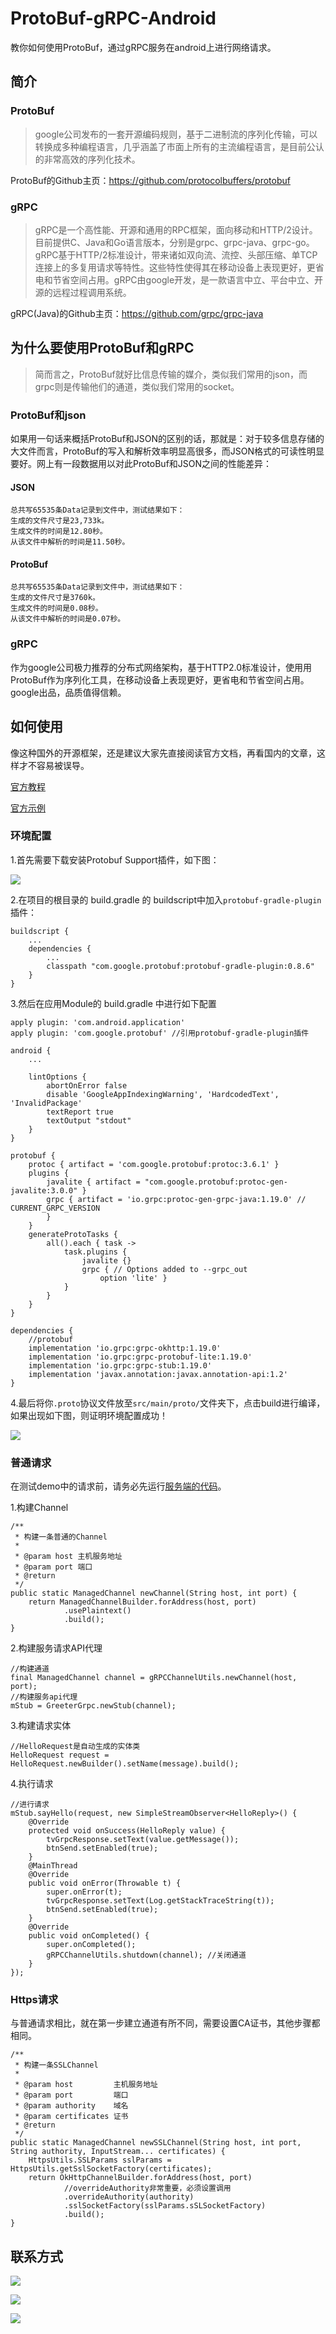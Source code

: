 # ProtoBuf-gRPC-Android

教你如何使用ProtoBuf，通过gRPC服务在android上进行网络请求。

## 简介

### ProtoBuf

> google公司发布的一套开源编码规则，基于二进制流的序列化传输，可以转换成多种编程语言，几乎涵盖了市面上所有的主流编程语言，是目前公认的非常高效的序列化技术。

ProtoBuf的Github主页：https://github.com/protocolbuffers/protobuf

### gRPC

> gRPC是一个高性能、开源和通用的RPC框架，面向移动和HTTP/2设计。目前提供C、Java和Go语言版本，分别是grpc、grpc-java、grpc-go。gRPC基于HTTP/2标准设计，带来诸如双向流、流控、头部压缩、单TCP连接上的多复用请求等特性。这些特性使得其在移动设备上表现更好，更省电和节省空间占用。gRPC由google开发，是一款语言中立、平台中立、开源的远程过程调用系统。

gRPC(Java)的Github主页：https://github.com/grpc/grpc-java

## 为什么要使用ProtoBuf和gRPC

> 简而言之，ProtoBuf就好比信息传输的媒介，类似我们常用的json，而grpc则是传输他们的通道，类似我们常用的socket。

### ProtoBuf和json

如果用一句话来概括ProtoBuf和JSON的区别的话，那就是：对于较多信息存储的大文件而言，ProtoBuf的写入和解析效率明显高很多，而JSON格式的可读性明显要好。网上有一段数据用以对此ProtoBuf和JSON之间的性能差异：

#### JSON

```
总共写65535条Data记录到文件中，测试结果如下：
生成的文件尺寸是23,733k。
生成文件的时间是12.80秒。
从该文件中解析的时间是11.50秒。
```

#### ProtoBuf

```
总共写65535条Data记录到文件中，测试结果如下：
生成的文件尺寸是3760k。
生成文件的时间是0.08秒。
从该文件中解析的时间是0.07秒。
```

### gRPC

作为google公司极力推荐的分布式网络架构，基于HTTP2.0标准设计，使用用ProtoBuf作为序列化工具，在移动设备上表现更好，更省电和节省空间占用。google出品，品质值得信赖。

## 如何使用

像这种国外的开源框架，还是建议大家先直接阅读官方文档，再看国内的文章，这样才不容易被误导。

[官方教程](https://grpc.io/docs/quickstart/android.html)

[官方示例](https://github.com/grpc/grpc-java/tree/master/examples/android)

### 环境配置

1.首先需要下载安装Protobuf Support插件，如下图：

![](https://github.com/xuexiangjys/ProtoBuf-gRPC-Android/blob/master/art/1.png)

2.在项目的根目录的 build.gradle 的 buildscript中加入`protobuf-gradle-plugin`插件：

```
buildscript {
    ...
    dependencies {
        ...
        classpath "com.google.protobuf:protobuf-gradle-plugin:0.8.6"
    }
}
```

3.然后在应用Module的 build.gradle 中进行如下配置

```
apply plugin: 'com.android.application'
apply plugin: 'com.google.protobuf' //引用protobuf-gradle-plugin插件

android {
    ...

    lintOptions {
        abortOnError false
        disable 'GoogleAppIndexingWarning', 'HardcodedText', 'InvalidPackage'
        textReport true
        textOutput "stdout"
    }
}

protobuf {
    protoc { artifact = 'com.google.protobuf:protoc:3.6.1' }
    plugins {
        javalite { artifact = "com.google.protobuf:protoc-gen-javalite:3.0.0" }
        grpc { artifact = 'io.grpc:protoc-gen-grpc-java:1.19.0' // CURRENT_GRPC_VERSION
        }
    }
    generateProtoTasks {
        all().each { task ->
            task.plugins {
                javalite {}
                grpc { // Options added to --grpc_out
                    option 'lite' }
            }
        }
    }
}

dependencies {
    //protobuf
    implementation 'io.grpc:grpc-okhttp:1.19.0'
    implementation 'io.grpc:grpc-protobuf-lite:1.19.0'
    implementation 'io.grpc:grpc-stub:1.19.0'
    implementation 'javax.annotation:javax.annotation-api:1.2'
}
```

4.最后将你`.proto`协议文件放至`src/main/proto/`文件夹下，点击build进行编译，如果出现如下图，则证明环境配置成功！

![](https://github.com/xuexiangjys/ProtoBuf-gRPC-Android/blob/master/art/2.png)

### 普通请求

在测试demo中的请求前，请务必先运行[服务端的代码](https://github.com/grpc/grpc-java/blob/master/examples/src/main/java/io/grpc/examples/helloworld/HelloWorldServer.java)。

1.构建Channel

```
/**
 * 构建一条普通的Channel
 *
 * @param host 主机服务地址
 * @param port 端口
 * @return
 */
public static ManagedChannel newChannel(String host, int port) {
    return ManagedChannelBuilder.forAddress(host, port)
            .usePlaintext()
            .build();
}
```

2.构建服务请求API代理

```
//构建通道
final ManagedChannel channel = gRPCChannelUtils.newChannel(host, port);
//构建服务api代理
mStub = GreeterGrpc.newStub(channel);
```

3.构建请求实体

```
//HelloRequest是自动生成的实体类
HelloRequest request = HelloRequest.newBuilder().setName(message).build();
```

4.执行请求

```
//进行请求
mStub.sayHello(request, new SimpleStreamObserver<HelloReply>() {
    @Override
    protected void onSuccess(HelloReply value) {
        tvGrpcResponse.setText(value.getMessage());
        btnSend.setEnabled(true);
    }
    @MainThread
    @Override
    public void onError(Throwable t) {
        super.onError(t);
        tvGrpcResponse.setText(Log.getStackTraceString(t));
        btnSend.setEnabled(true);
    }
    @Override
    public void onCompleted() {
        super.onCompleted();
        gRPCChannelUtils.shutdown(channel); //关闭通道
    }
});
```

### Https请求

与普通请求相比，就在第一步建立通道有所不同，需要设置CA证书，其他步骤都相同。

```
/**
 * 构建一条SSLChannel
 *
 * @param host         主机服务地址
 * @param port         端口
 * @param authority    域名
 * @param certificates 证书
 * @return
 */
public static ManagedChannel newSSLChannel(String host, int port, String authority, InputStream... certificates) {
    HttpsUtils.SSLParams sslParams = HttpsUtils.getSslSocketFactory(certificates);
    return OkHttpChannelBuilder.forAddress(host, port)
            //overrideAuthority非常重要，必须设置调用
            .overrideAuthority(authority)
            .sslSocketFactory(sslParams.sSLSocketFactory)
            .build();
}
```


## 联系方式

[![](https://img.shields.io/badge/点击一键加入QQ交流群-602082750-blue.svg)](http://shang.qq.com/wpa/qunwpa?idkey=9922861ef85c19f1575aecea0e8680f60d9386080a97ed310c971ae074998887)

![](https://github.com/xuexiangjys/Resource/blob/master/img/qq/qq_group.jpg)

![](https://github.com/xuexiangjys/Resource/blob/master/img/qq/winxin.jpg)